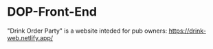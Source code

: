 # DOP-Front-End

"Drink Order Party" is a website inteded for pub owners: https://drink-web.netlify.app/
